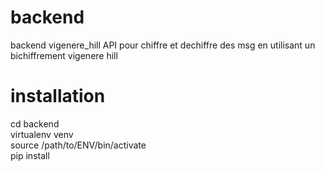 # backend
backend vigenere_hill
API pour chiffre et dechiffre des msg en utilisant un bichiffrement vigenere hill

# installation

cd backend <br>
virtualenv venv <br>
source /path/to/ENV/bin/activate <br>
pip install
